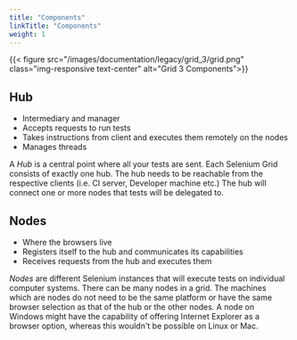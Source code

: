 ```yaml
---
title: "Components"
linkTitle: "Components"
weight: 1
---
```


{{< figure src="/images/documentation/legacy/grid_3/grid.png" class="img-responsive text-center" alt="Grid 3 Components">}}

## Hub
* Intermediary and manager
* Accepts requests to run tests
* Takes instructions from client and executes them remotely on the nodes
* Manages threads

A _Hub_ is a central point where all your tests are sent.
Each Selenium Grid consists of exactly one hub. The hub needs to be reachable
from the respective clients (i.e. CI server, Developer machine etc.)
The hub will connect one or more nodes
that tests will be delegated to.

## Nodes

* Where the browsers live
* Registers itself to the hub and communicates its capabilities
* Receives requests from the hub and executes them

_Nodes_ are different Selenium instances
that will execute tests on individual computer systems.
There can be many nodes in a grid.
The machines which are nodes do not need to be the same platform
or have the same browser selection as that of the hub or the other nodes.
A node on Windows might have the capability of
offering Internet Explorer as a browser option,
whereas this wouldn't be possible on Linux or Mac.

